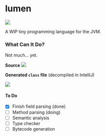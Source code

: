 # lumen

![](https://travis-ci.org/augustt198/lumen.svg?branch=master)

A WIP tiny programming language for the JVM.


### What Can It Do?

Not much... yet.

**Source**
![](http://i.imgur.com/CDVLnc9.png)

**Generated <code><strong>class</strong></code> file** (decompiled in IntelliJ)

![](http://i.imgur.com/Kjzz3RU.png)


#### To Do
- [x] Finish field parsing (done)
- [ ] Method parsing (doing)
- [ ] Semantic analysis
- [ ] Type checker
- [ ] Bytecode generation
